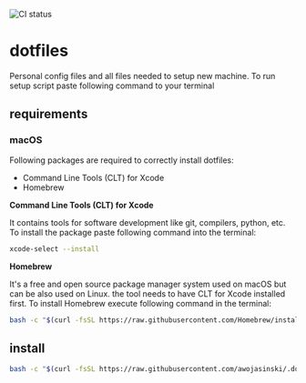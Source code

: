 ![CI status](https://github.com/awojasinski/.dotfiles/actions/workflows/playbook-lint.yml/badge.svg)

# dotfiles
Personal config files and all files needed to setup new machine.
To run setup script paste following command to your terminal

## requirements

### macOS

Following packages are required to correctly install dotfiles:
- Command Line Tools (CLT) for Xcode
- Homebrew

**Command Line Tools (CLT) for Xcode**

It contains tools for software development like git, compilers, python, etc. To install the package
paste following command into the terminal:

```bash
xcode-select --install
```

**Homebrew**

It's a free and open source package manager system used on macOS but can be also used on Linux.
the tool needs to have CLT for Xcode installed first. To install Homebrew execute following command
in the terminal:

```bash
bash -c "$(curl -fsSL https://raw.githubusercontent.com/Homebrew/install/HEAD/install.sh)"
```

## install

```bash
bash -c "$(curl -fsSL https://raw.githubusercontent.com/awojasinski/.dotfiles/HEAD/bin/dotfiles)"
```
